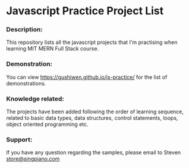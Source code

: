# Javascript Practice Project List

### Description:
This repository lists all the javascript projects that I'm practising when learning MIT MERN Full Stack course.

### Demonstration:
You can view https://gushiwen.github.io/js-practice/ for the list of demonstrations.

### Knowledge related:
The projects have been added following the order of learning sequence, 
related to basic data types, data structures, control statements, loops, object oriented programming etc.

### Support:
If you have any question regarding the samples, please email to Steven store@singpiano.com
